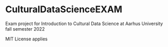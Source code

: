 # CulturalDataScienceEXAM

Exam project for Introduction to Cultural Data Science at Aarhus University fall semester 2022 

MIT License applies
